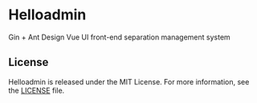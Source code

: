 # Helloadmin

Gin + Ant Design Vue UI front-end separation management system


## License

Helloadmin is released under the MIT License. For more information, see the [LICENSE](LICENSE) file.